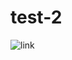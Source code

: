 # test-2

![link](https://user-images.githubusercontent.com/25747101/120925333-fb49b480-c6f9-11eb-9fc1-56095613b4bd.png)

